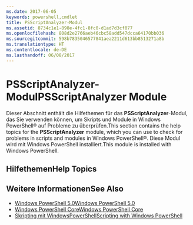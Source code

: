 ```yaml
---
ms.date: 2017-06-05
keywords: powershell,cmdlet
title: PSScriptAnalyzer-Modul
ms.assetid: 8734c1e1-898e-4fc1-8fc0-d1ad7d3cf077
ms.openlocfilehash: 808d2e2766aeb46cbc58add547dcca64170bb036
ms.sourcegitcommit: 598b7835046577841aea2211d613bb8513271a8b
ms.translationtype: HT
ms.contentlocale: de-DE
ms.lasthandoff: 06/08/2017
---
```

# <a name="psscriptanalyzer-module"></a><span data-ttu-id="f82fa-103">PSScriptAnalyzer-Modul</span><span class="sxs-lookup"><span data-stu-id="f82fa-103">PSScriptAnalyzer Module</span></span>
<span data-ttu-id="f82fa-104">Dieser Abschnitt enthält die Hilfethemen für das **PSScriptAnalyzer**-Modul, das Sie verwenden können, um Skripts und Module in Windows PowerShell® auf Probleme zu überprüfen.</span><span class="sxs-lookup"><span data-stu-id="f82fa-104">This section contains the help topics for the **PSScriptAnalyzer** module, which you can use to check for problems in scripts and modules in Windows PowerShell®.</span></span> <span data-ttu-id="f82fa-105">Diese Modul wird mit Windows PowerShell installiert.</span><span class="sxs-lookup"><span data-stu-id="f82fa-105">This module is installed with Windows PowerShell.</span></span>

## <a name="help-topics"></a><span data-ttu-id="f82fa-106">Hilfethemen</span><span class="sxs-lookup"><span data-stu-id="f82fa-106">Help Topics</span></span>

## <a name="see-also"></a><span data-ttu-id="f82fa-107">Weitere Informationen</span><span class="sxs-lookup"><span data-stu-id="f82fa-107">See Also</span></span>
- [<span data-ttu-id="f82fa-108">Windows PowerShell 5.0</span><span class="sxs-lookup"><span data-stu-id="f82fa-108">Windows PowerShell 5.0</span></span>](Windows-PowerShell-5.0.md)
- [<span data-ttu-id="f82fa-109">Windows PowerShell Core</span><span class="sxs-lookup"><span data-stu-id="f82fa-109">Windows PowerShell Core</span></span>](https://technet.microsoft.com/en-us/library/4b75f1e4-f327-48f3-92ab-bf5435094d41)
- [<span data-ttu-id="f82fa-110">Skripting mit WindowsPowerShell</span><span class="sxs-lookup"><span data-stu-id="f82fa-110">Scripting with Windows PowerShell</span></span>](../../getting-started/fundamental/Scripting-with-Windows-PowerShell.md)

